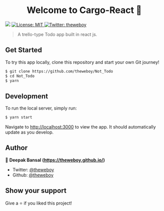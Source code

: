 <h1 align="center">Welcome to Cargo-React 👋</h1>
<p>
  <img src="https://img.shields.io/badge/version-0.1.0-blue.svg?cacheSeconds=2592000" />
	<a href="https://github.com/theweboy/Not_Todo/blob/master/LICENSE.md">
    <img alt="License: MIT" src="https://img.shields.io/badge/license-MIT-yellow.svg" target="_blank" />
  </a>
  <a href="https://twitter.com/theweboy">
    <img alt="Twitter: theweboy" src="https://img.shields.io/twitter/follow/theweboy.svg?style=social" target="_blank" />
  </a>
</p>

> A trello-type Todo app built in react js.

## Get Started

To try this app locally, clone this repository and start your own Git journey!

```bash
$ git clone https://github.com/theweboy/Not_Todo 
$ cd Not_Todo
$ yarn 
```

## Development 

To run the local server, simply run:

```bash
$ yarn start
```

Navigate to [http://localhost:3000](http://localhost:3000) to view the app. It should automatically update as you develop.

## Author

👤 **Deepak Bansal (https://theweboy.github.io/)**

* Twitter: [@theweboy](https://twitter.com/theweboy)
* Github: [@theweboy](https://github.com/theweboy)

## Show your support

Give a ⭐️ if you liked this project!
